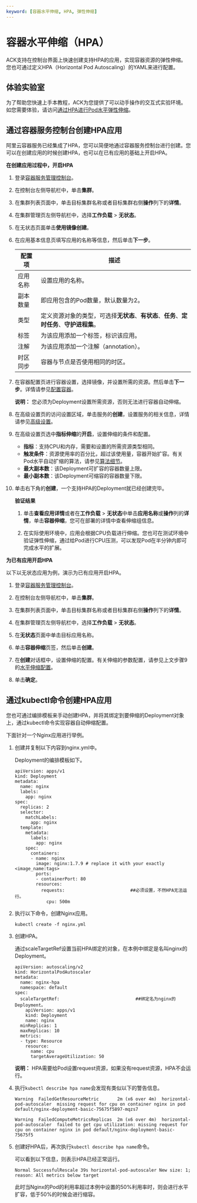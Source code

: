 ```yaml
---
keyword: [容器水平伸缩, HPA, 弹性伸缩]
---
```


# 容器水平伸缩（HPA）

ACK支持在控制台界面上快速创建支持HPA的应用，实现容器资源的弹性伸缩。您也可通过定义HPA（Horizontal Pod Autoscaling）的YAML来进行配置。

## 体验实验室

为了帮助您快速上手本教程，ACK为您提供了可以动手操作的交互式实验环境。如您需要体验，请访问[通过HPA进行Pod水平弹性伸缩](https://start.aliyun.com/handson/Tn0HcdCZ/how_to_use_hpa)。

## 通过容器服务控制台创建HPA应用

阿里云容器服务已经集成了HPA，您可以简便地通过容器服务控制台进行创建。您可以在创建应用的时候创建HPA，也可以在已有应用的基础上开启HPA。

**在创建应用过程中，开启HPA**

1.  登录[容器服务管理控制台](https://cs.console.aliyun.com)。

2.  在控制台左侧导航栏中，单击**集群**。

3.  在集群列表页面中，单击目标集群名称或者目标集群右侧**操作**列下的**详情**。

4.  在集群管理页左侧导航栏中，选择**工作负载** \> **无状态**。

5.  在无状态页面单击**使用镜像创建**。

6.  在应用基本信息页填写应用的名称等信息，然后单击**下一步**。

    |配置项|描述|
    |---|--|
    |应用名称|设置应用的名称。|
    |副本数量|即应用包含的Pod数量，默认数量为2。|
    |类型|定义资源对象的类型，可选择**无状态**、**有状态**、**任务**、**定时任务**、**守护进程集**。|
    |标签|为该应用添加一个标签，标识该应用。|
    |注解|为该应用添加一个注解（annotation）。|
    |时区同步|容器与节点是否使用相同的时区。|

7.  在容器配置页进行容器设置，选择镜像，并设置所需的资源。然后单击**下一步**。详情请参见[配置容器](/cn.zh-CN/Kubernetes集群用户指南/应用/工作负载/创建无状态工作负载Deployment.md)。

    **说明：** 您必须为Deployment设置所需资源，否则无法进行容器自动伸缩。

8.  在高级设置页的访问设置区域，单击服务的**创建**，设置服务的相关信息，详情请参见[高级设置](/cn.zh-CN/Kubernetes集群用户指南/应用/工作负载/创建无状态工作负载Deployment.md)。

9.  在高级设置页选中**指标伸缩**的**开启**，设置伸缩的条件和配置。

    -   **指标**：支持CPU和内存，需要和设置的所需资源类型相同。
    -   **触发条件**：资源使用率的百分比，超过该使用量，容器开始扩容。有关Pod水平自动扩缩的算法，请参见[算法细节](https://kubernetes.io/zh/docs/tasks/run-application/horizontal-pod-autoscale/#algorithm-details)。
    -   **最大副本数**：该Deployment可扩容的容器数量上限。
    -   **最小副本数**：该Deployment可缩容的容器数量下限。
10. 单击右下角的**创建**，一个支持HPA的Deployment就已经创建完毕。

    **验证结果**

    1.  单击**查看应用详情**或者在**工作负载** \> **无状态**中单击**应用名称**或**操作**列的**详情**，单击**容器伸缩**，您可在部署的详情中查看伸缩组信息。

    2.  在实际使用环境中，应用会根据CPU负载进行伸缩。您也可在测试环境中验证弹性伸缩，通过给Pod进行CPU压测，可以发现Pod在半分钟内即可完成水平的扩展。

**为已有应用开启HPA**

以下以无状态应用为例，演示为已有应用开启HPA。

1.  登录[容器服务管理控制台](https://cs.console.aliyun.com)。

2.  在控制台左侧导航栏中，单击**集群**。

3.  在集群列表页面中，单击目标集群名称或者目标集群右侧**操作**列下的**详情**。

4.  在集群管理页左侧导航栏中，选择**工作负载** \> **无状态**。

5.  在**无状态**页面中单击目标应用名称。

6.  单击**容器伸缩**页签，然后单击**创建**。

7.  在**创建**对话框中，设置伸缩的配置。有关伸缩的参数配置，请参见上文步骤9的[水平伸缩配置](#step_wto_syh_7s4)。

8.  单击**确定**。


## 通过kubectl命令创建HPA应用

您也可通过编排模板来手动创建HPA，并将其绑定到要伸缩的Deployment对象上，通过kubectl命令实现容器自动伸缩配置。

下面针对一个Nginx应用进行举例。

1.  创建并复制以下内容到nginx.yml中。

    Deployment的编排模板如下。

    ```
    apiVersion: apps/v1 
    kind: Deployment
    metadata:
      name: nginx
      labels:
        app: nginx
    spec:
      replicas: 2
      selector:
        matchLabels:
          app: nginx  
      template:
        metadata:
          labels:
            app: nginx
        spec:
          containers:
          - name: nginx
            image: nginx:1.7.9 # replace it with your exactly <image_name:tags>
            ports:
            - containerPort: 80
            resources:
              requests:                         ##必须设置，不然HPA无法运行。
                cpu: 500m
    ```

2.  执行以下命令，创建Nginx应用。

    ```
    kubectl create -f nginx.yml
    ```

3.  创建HPA。

    通过scaleTargetRef设置当前HPA绑定的对象，在本例中绑定是名叫nginx的Deployment。

    ```
    apiVersion: autoscaling/v2
    kind: HorizontalPodAutoscaler
    metadata:
      name: nginx-hpa
      namespace: default
    spec:
      scaleTargetRef:                             ##绑定名为nginx的Deployment。
        apiVersion: apps/v1
        kind: Deployment
        name: nginx
      minReplicas: 1
      maxReplicas: 10
      metrics:
      - type: Resource
        resource:
          name: cpu
          targetAverageUtilization: 50
    ```

    **说明：** HPA需要给Pod设置request资源，如果没有request资源，HPA不会运行。

4.  执行`kubectl describe hpa name`会发现有类似以下的警告信息。

    ```
    Warning  FailedGetResourceMetric       2m (x6 over 4m)  horizontal-pod-autoscaler  missing request for cpu on container nginx in pod default/nginx-deployment-basic-75675f5897-mqzs7
    
    Warning  FailedComputeMetricsReplicas  2m (x6 over 4m)  horizontal-pod-autoscaler  failed to get cpu utilization: missing request for cpu on container nginx in pod default/nginx-deployment-basic-75675f5
    ```

5.  创建好HPA后，再次执行`kubectl describe hpa name`命令。

    可以看到以下信息，则表示HPA已经正常运行。

    ```
    Normal SuccessfulRescale 39s horizontal-pod-autoscaler New size: 1; reason: All metrics below target
    ```

    此时当Nginx的Pod的利用率超过本例中设置的50%利用率时，则会进行水平扩容，低于50%的时候会进行缩容。



